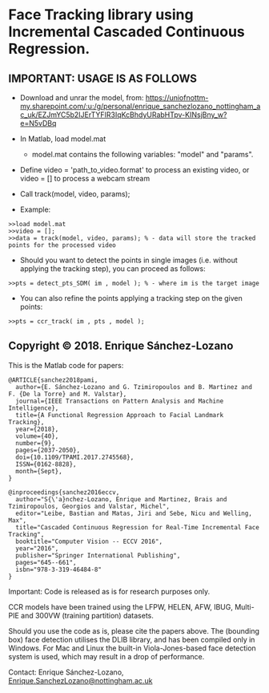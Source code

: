# Face Tracking library using Incremental Cascaded Continuous Regression.
## IMPORTANT: USAGE IS AS FOLLOWS

- Download and unrar the model, from: 
https://uniofnottm-my.sharepoint.com/:u:/g/personal/enrique_sanchezlozano_nottingham_ac_uk/EZJmYC5b2IJErTYFIR3IqKcBhdyURabHTpv-KINsjBny_w?e=N5vDBq

- In Matlab, load model.mat

  - model.mat contains the following variables: "model" and "params". 

- Define video = 'path_to_video.format' to process an existing video, or video = [] to process a webcam stream

- Call track(model, video, params);

- Example:
```
>>load model.mat
>>video = [];
>>data = track(model, video, params); % - data will store the tracked points for the processed video
```

- Should you want to detect the points in single images (i.e. without applying the tracking step), you can proceed as follows:
```
>>pts = detect_pts_SDM( im , model ); % - where im is the target image
```
- You can also refine the points applying a tracking step on the given points:
```
>>pts = ccr_track( im , pts , model );
```

## Copyright © 2018. Enrique Sánchez-Lozano

This is the Matlab code for papers:

```
@ARTICLE{sanchez2018pami, 
  author={E. Sánchez-Lozano and G. Tzimiropoulos and B. Martinez and F. {De la Torre} and M. Valstar}, 
  journal={IEEE Transactions on Pattern Analysis and Machine Intelligence}, 
  title={A Functional Regression Approach to Facial Landmark Tracking}, 
  year={2018}, 
  volume={40}, 
  number={9}, 
  pages={2037-2050}, 
  doi={10.1109/TPAMI.2017.2745568}, 
  ISSN={0162-8828}, 
  month={Sept},
}
```

```
@inproceedings{sanchez2016eccv,
  author="S{\'a}nchez-Lozano, Enrique and Martinez, Brais and Tzimiropoulos, Georgios and Valstar, Michel",
  editor="Leibe, Bastian and Matas, Jiri and Sebe, Nicu and Welling, Max", 
  title="Cascaded Continuous Regression for Real-Time Incremental Face Tracking",
  booktitle="Computer Vision -- ECCV 2016",
  year="2016",
  publisher="Springer International Publishing",
  pages="645--661",
  isbn="978-3-319-46484-8"
}
```

Important: Code is released as is for research purposes only. 

CCR models have been trained using the LFPW, HELEN, AFW, IBUG, Multi-PIE and 300VW (training partition) datasets. 

Should you use the code as is, please cite the papers above. The (bounding box) face detection utilises the DLIB library, and has been compiled only in Windows. For Mac and Linux the built-in Viola-Jones-based face detection system is used, which may result in a drop of performance. 


Contact: Enrique Sánchez-Lozano, Enrique.SanchezLozano@nottingham.ac.uk
